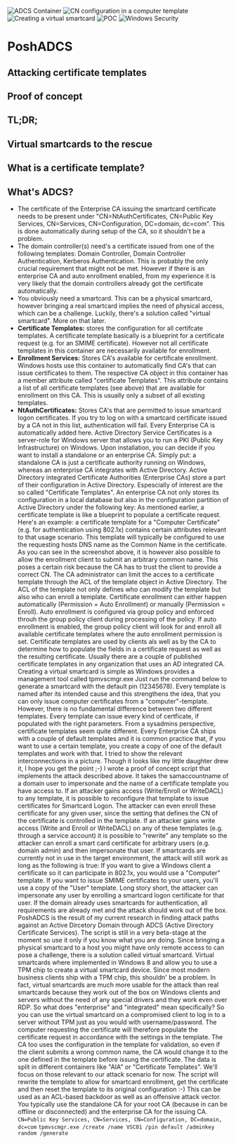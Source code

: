 
![ADCS Container](https://user-images.githubusercontent.com/7213829/66890766-758a6a00-efe7-11e9-845a-4c38616b9e09.PNG)
![CN configuration in a computer template](https://user-images.githubusercontent.com/7213829/66890878-db76f180-efe7-11e9-8639-87ebe0826dba.PNG)
![Creating a virtual smartcard](https://user-images.githubusercontent.com/7213829/66890940-16792500-efe8-11e9-818e-33314b60c72f.PNG)
![POC](https://user-images.githubusercontent.com/7213829/66890953-20028d00-efe8-11e9-94ad-991d4da76d7f.PNG)
![Windows Security](https://user-images.githubusercontent.com/7213829/66891292-07df3d80-efe9-11e9-8f51-d6e36af42b60.png)
# PoshADCS
## Attacking certificate templates
## Proof of concept
## TL;DR;
## Virtual smartcards to the rescue
## What is a certificate template?
## What's ADCS?
* The certificate of the Enterprise CA issuing the smartcard certificate needs to be present under "CN=NtAuthCertificates, CN=Public Key Services, CN=Services, CN=Configuration, DC=domain, dc=com". This is done automatically during setup of the CA, so it shouldn't be a problem.
* The domain controller(s) need's a certificate issued from one of the following templates: Domain Controller, Domain Controller Authentication, Kerberos Authentication. This is probably the only crucial requirement that might not be met. However if there is an enterprise CA and auto enrollment enabled, from my experience it is very likely that the domain controllers already got the certificate automatically.
* You obviously need a smartcard. This can be a physical smartcard, however bringing a real smartcard implies the need of physical access, which can be a challenge. Luckily, there's a solution called "virtual smartcard". More on that later.
* __Certificate Templates:__ stores the configuration for all certifcate templates. A certificate template basically is a blueprint for a certificate request (e.g. for an SMIME certificate). However not all certificate templates in this container are necessarily available for enrollment.
* __Enrollment Services:__ Stores CA's available for certificate enrollment. Windows hosts use this container to automatically find CA's that can issue certificates to them. The respective CA object in this container has a member attribute called "certificate Templates". This attribute contains a list of all certificate templates (see above) that are available for enrollment on this CA. This is usually only a subset of all existing templates. 
* __NtAuthCertificates:__ Stores CA's that are permitted to issue smartcard logon certificates. If you try to log on with a smartcard certificate issued by a CA not in this list, authentication will fail. Every Enterprise CA is automatically added here.
Active Directory Service Certificates is a server-role for Windows server that allows you to run a PKI (Public Key Infrastructure) on Windows. Upon installation, you can decide if you want to install a standalone or an enterprise CA. Simply put: a standalone CA is just a certificate authority running on Windows, whereas an enterprise CA integrates with Active Directory.
Active Directory integrated Certificate Authorities (Enterprise CAs) store a part of their configuration in Active Directory. Espescially of interest are the so called "Certificate Templates".
An enterprise CA not only stores its configuration in a local database but also in the configuration partition of Active Directory under the following key:
As mentioned earlier, a certificate template is like a blueprint to populate a certificate request. Here's an example: a certificate template for a "Computer Certificate" (e.g. for authentication using 802.1x) contains certain attributes relevant to that usage scenario. This template will typically be configured to use the requesting hosts DNS name as the Common Name in the certificate.
As you can see in the screenshot above, it is however also possible to allow the enrollment client to submit an arbitrary common name. This poses a certain risk because the CA has to trust the client to provide a correct CN. The CA administrator can limit the acces to a certificate template through the ACL of the template object in Active Directory. The ACL of the template not only defines who can modify the template but also who can enroll a template.
Certificate enrollment can either happen automatically (Permission = Auto Enrollment) or manually (Permission = Enroll). Auto enrollment is configured via group policy and enforced throuh the group policy client during processing of the policy. If auto enrollment is enabled, the group policy client will look for and enroll all available certificate templates where the auto enrollment permission is set.
Certificate templates are used by clients als well as by the CA to determine how to populate the fields in a certificate request as well as the resulting certificate. Usually there are a couple of published certificate templates in any organization that uses an AD integrated CA.
Creating a virtual smartcard is simple as Windows provides a management tool called tpmvscmgr.exe Just run the command below to generate a smartcard with the default pin (12345678).
Every template is named after its intended cause and this strengthens the idea, that you can only issue computer certificates from a "computer"-template. However, there is no fundamental difference between two different templates. Every template can issue every kind of certficate, if populated with the right parameters.
From a sysadmins perspective, certificate templates seem quite different. Every Enterprise CA ships with a couple of default templates and it is common practice that, if you want to use a certain template, you create a copy of one of the default templates and work with that.
I tried to show the relevant interconnections in a picture. Though it looks like my little daughter drew it, I hope you get the point ;-)
I wrote a proof of concept script that implements the attack described above. It takes the samaccountname of a domain user to impersonate and the name of a certificate template you have access to.
If an attacker gains access (Write/Enroll or WriteDACL) to any template, it is possible to reconfigure that template to issue certificates for Smartcard Logon. The attacker can even enroll these certificate for any given user, since the setting that defines the CN of the certificate is controlled in the template.
If an attacker gains write access (Write and Enroll or WriteDACL) on any of these templates (e.g. through a service account) it is possible to "rewrite" any template so the attacker can enroll a smart card certificate for arbitrary users (e.g. domain admin) and then impersonate that user.
If smartcards are currently not in use in the target environment, the attack will still work as long as the following is true:
If you want to give a Windows client a certificate so it can participate in 802.1x, you would use a "Computer" template. If you want to issue SMIME certificates to your users, you'll use a copy of the "User" template.
Long story short, the attacker can impersonate any user by enrolling a smartcard logon certificate for that user. If the domain already uses smartcards for authentication, all requirements are already met and the attack should work out of the box.
PoshADCS is the result of my current research in finding attack paths against an Active Dircetory Domain through ADCS (Active Directory Certificate Services). The script is still in a very beta-stage at the moment so use it only if you know what you are doing.
Since bringing a physical smartcard to a host you might have only remote access to can pose a challenge, there is a solution called virtual smartcard. Virtual smartcards where implemented in Windows 8 and allow you to use a TPM chip to create a virtual smartcard device. 
Since most modern business clients ship with a TPM chip, this shouldn' be a problem. In fact, virtual smartcards are much more usable for the attack than real smartcards because they work out of the box on Windows clients and servers without the need of any special drivers and they work even over RDP. 
So what does "enterprise" and "integrated" mean specifically?
So you can use the virtual smartcard on a compromised client to log in to a server without TPM just as you would with username/password.
The computer requesting the certificate will therefore populate the certificate request in accordance with the settings in the template. The CA too uses the configuration in the template for validation, so even if the client submits a wrong common name, the CA would change it to the one defined in the template before issung the certificate.
The data is split in different containers like "AIA" or "Certificate Templates". We'll focus on those relevant to our attack scenario for now.
The script will rewrite the template to allow for smartcard enrollment, get the certificate and then reset the template to its original configuration :-)
This can be used as an ACL-based backdoor as well as an offensive attack vector.
You typically use the standalone CA for your root CA (because in can be offline or disconnected) and the enterprise CA for the issuing CA.
`CN=Public Key Services, CN=Services, CN=Configuration, DC=domain, dc=com`
`tpmvscmgr.exe /create /name VSC01 /pin default /adminkey random /generate`
